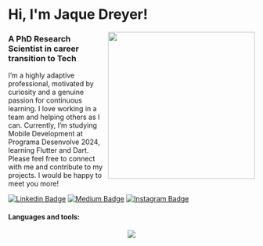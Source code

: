 # Hi, I'm Jaque Dreyer! 

<img src = "https://github.com/jaquedreyer/jaquedreyer/assets/107557946/b3b0dccc-e2e0-43c7-80e6-b41fd82ac2f6" width="300px" align="right"/> 

### A PhD Research Scientist in career transition to Tech 

I’m a highly adaptive professional, motivated by curiosity and a genuine passion for continuous learning. I love working in a team and helping others as I can.
Currently, I’m studying Mobile Development at Programa Desenvolve 2024, learning Flutter and Dart.
Please feel free to connect with me and contribute to my projects. I would be happy to meet you more!

[![Linkedin Badge](https://img.shields.io/badge/-LinkedIn-blue?style=flat-round&logo=Linkedin&logoColor=white&link=https://www.linkedin.com/in/jaquelinedreyer)](https://www.linkedin.com/in/jaquelinedreyer)
[![Medium Badge](https://img.shields.io/badge/Medium-12100E?style=flat-round&logo=medium&logoColor=white&link=https://https://medium.com/@jaquedreyer.tech)](https://medium.com/@jaquedreyer.tech)
[![Instagram Badge](https://img.shields.io/badge/Instagram-E4405F?style=flat-round&logo=instagram&logoColor=white&link=https://https://www.instagram.com/tech.jaque/)](https://https://www.instagram.com/tech.jaque/)
  
#### Languages and tools:
<div align="center">
  <a href="https://skillicons.dev">
    <img src="https://skillicons.dev/icons?i=dart,flutter,kotlin,vscode,androidstudio,git,github,figma,notion&theme=dark" />
  </a>
</div>

